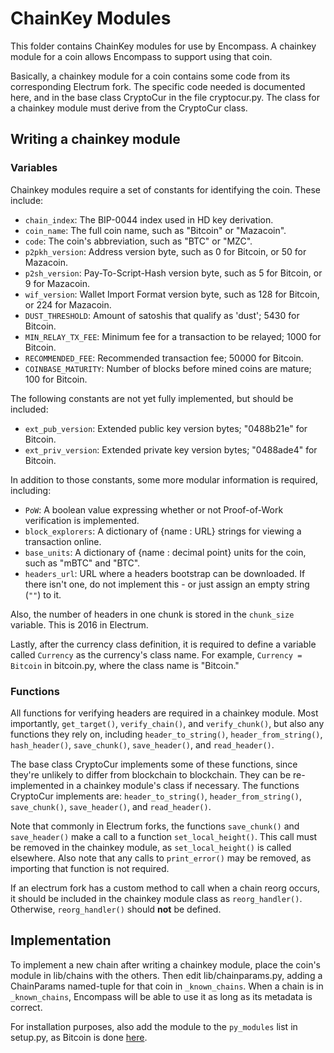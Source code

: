 ChainKey Modules
================

This folder contains ChainKey modules for use by Encompass. A chainkey module for a coin allows Encompass to support using that coin.

Basically, a chainkey module for a coin contains some code from its corresponding Electrum fork. The specific code needed is documented here, and in the base class CryptoCur in the file cryptocur.py.
The class for a chainkey module must derive from the CryptoCur class.

## Writing a chainkey module

### Variables

Chainkey modules require a set of constants for identifying the coin. These include:

- `chain_index`: The BIP-0044 index used in HD key derivation.
- `coin_name`: The full coin name, such as "Bitcoin" or "Mazacoin".
- `code`: The coin's abbreviation, such as "BTC" or "MZC".
- `p2pkh_version`: Address version byte, such as 0 for Bitcoin, or 50 for Mazacoin.
- `p2sh_version`: Pay-To-Script-Hash version byte, such as 5 for Bitcoin, or 9 for Mazacoin.
- `wif_version`: Wallet Import Format version byte, such as 128 for Bitcoin, or 224 for Mazacoin.
- `DUST_THRESHOLD`: Amount of satoshis that qualify as 'dust'; 5430 for Bitcoin.
- `MIN_RELAY_TX_FEE`: Minimum fee for a transaction to be relayed; 1000 for Bitcoin.
- `RECOMMENDED_FEE`: Recommended transaction fee; 50000 for Bitcoin.
- `COINBASE_MATURITY`: Number of blocks before mined coins are mature; 100 for Bitcoin.

The following constants are not yet fully implemented, but should be included:

- `ext_pub_version`: Extended public key version bytes; "0488b21e" for Bitcoin.
- `ext_priv_version`: Extended private key version bytes; "0488ade4" for Bitcoin.

In addition to those constants, some more modular information is required, including:

- `PoW`: A boolean value expressing whether or not Proof-of-Work verification is implemented.
- `block_explorers`: A dictionary of {name : URL} strings for viewing a transaction online.
- `base_units`: A dictionary of {name : decimal point} units for the coin, such as "mBTC" and "BTC".
- `headers_url`: URL where a headers bootstrap can be downloaded. If there isn't one, do not implement this - or just assign an empty string (`""`) to it.

Also, the number of headers in one chunk is stored in the `chunk_size` variable. This is 2016 in Electrum.

Lastly, after the currency class definition, it is required to define a variable called `Currency` as the currency's class name. For example, `Currency = Bitcoin` in bitcoin.py, where the class name is "Bitcoin."

### Functions

All functions for verifying headers are required in a chainkey module. Most importantly, `get_target()`, `verify_chain()`, and `verify_chunk()`, but also any functions they rely on, including `header_to_string()`, `header_from_string()`, `hash_header()`, `save_chunk()`, `save_header()`, and `read_header()`.

The base class CryptoCur implements some of these functions, since they're unlikely to differ from blockchain to blockchain. They can be re-implemented in a chainkey module's class if necessary.
The functions CryptoCur implements are: `header_to_string()`, `header_from_string()`, `save_chunk()`, `save_header()`, and `read_header()`.

Note that commonly in Electrum forks, the functions `save_chunk()` and `save_header()` make a call to a function `set_local_height()`.
This call must be removed in the chainkey module, as `set_local_height()` is called elsewhere. Also note that any calls to `print_error()` may be removed, as importing that function is not required.

If an electrum fork has a custom method to call when a chain reorg occurs, it should be included in the chainkey module class as `reorg_handler()`. Otherwise, `reorg_handler()` should **not** be defined.

## Implementation

To implement a new chain after writing a chainkey module, place the coin's module in lib/chains with the others. Then edit lib/chainparams.py, adding a ChainParams named-tuple for that coin in `_known_chains`. When a chain is in `_known_chains`, Encompass will be able to use it as long as its metadata is correct.

For installation purposes, also add the module to the `py_modules` list in setup.py, as Bitcoin is done [here](https://github.com/mazaclub/encompass/blob/master/setup.py#L117).
